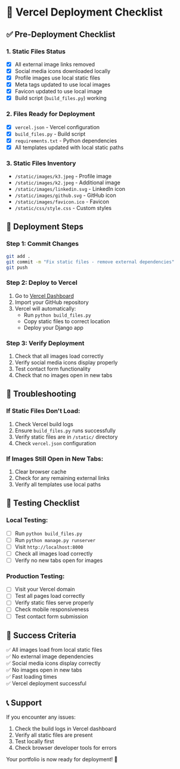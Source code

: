 # 🚀 Vercel Deployment Checklist

## ✅ Pre-Deployment Checklist

### 1. Static Files Status
- [x] All external image links removed
- [x] Social media icons downloaded locally
- [x] Profile images use local static files
- [x] Meta tags updated to use local images
- [x] Favicon updated to use local image
- [x] Build script (`build_files.py`) working

### 2. Files Ready for Deployment
- [x] `vercel.json` - Vercel configuration
- [x] `build_files.py` - Build script
- [x] `requirements.txt` - Python dependencies
- [x] All templates updated with local static paths

### 3. Static Files Inventory
- `/static/images/k3.jpeg` - Profile image
- `/static/images/k2.jpeg` - Additional image  
- `/static/images/linkedin.svg` - LinkedIn icon
- `/static/images/github.svg` - GitHub icon
- `/static/images/favicon.ico` - Favicon
- `/static/css/style.css` - Custom styles

## 🚀 Deployment Steps

### Step 1: Commit Changes
```bash
git add .
git commit -m "Fix static files - remove external dependencies"
git push
```

### Step 2: Deploy to Vercel
1. Go to [Vercel Dashboard](https://vercel.com/dashboard)
2. Import your GitHub repository
3. Vercel will automatically:
   - Run `python build_files.py`
   - Copy static files to correct location
   - Deploy your Django app

### Step 3: Verify Deployment
1. Check that all images load correctly
2. Verify social media icons display properly
3. Test contact form functionality
4. Check that no images open in new tabs

## 🔧 Troubleshooting

### If Static Files Don't Load:
1. Check Vercel build logs
2. Ensure `build_files.py` runs successfully
3. Verify static files are in `/static/` directory
4. Check `vercel.json` configuration

### If Images Still Open in New Tabs:
1. Clear browser cache
2. Check for any remaining external links
3. Verify all templates use local paths

## 📱 Testing Checklist

### Local Testing:
- [ ] Run `python build_files.py`
- [ ] Run `python manage.py runserver`
- [ ] Visit `http://localhost:8000`
- [ ] Check all images load correctly
- [ ] Verify no new tabs open for images

### Production Testing:
- [ ] Visit your Vercel domain
- [ ] Test all pages load correctly
- [ ] Verify static files serve properly
- [ ] Check mobile responsiveness
- [ ] Test contact form submission

## 🎯 Success Criteria

✅ All images load from local static files  
✅ No external image dependencies  
✅ Social media icons display correctly  
✅ No images open in new tabs  
✅ Fast loading times  
✅ Vercel deployment successful  

## 📞 Support

If you encounter any issues:
1. Check the build logs in Vercel dashboard
2. Verify all static files are present
3. Test locally first
4. Check browser developer tools for errors

Your portfolio is now ready for deployment! 🎉 
